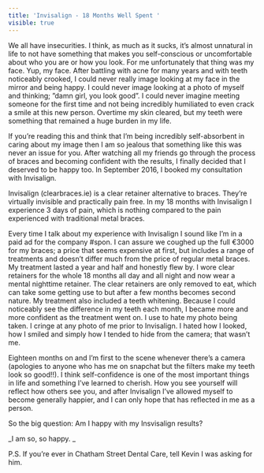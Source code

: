 ```yaml
---
title: 'Invisalign - 18 Months Well Spent '
visible: true
---
```


We all have insecurities. I think, as much as it sucks, it’s almost unnatural in life to not have something that makes you self-conscious or uncomfortable about who you are or how you look. For me unfortunately that thing was my face. Yup, my face. After battling with acne for many years and with teeth noticeably crooked, I could never really image looking at my face in the mirror and being happy. I could never image looking at a photo of myself and thinking; ”damn girl, you look
good”. I could never imagine meeting someone for the first time and not being incredibly humiliated to even crack a smile at this new person. Overtime my skin cleared, but my teeth were something that remained a huge burden in my life. 

If you’re reading this and think that I’m being incredibly self-absorbent in caring about my image then I am so jealous that something like this was never an issue for you. After watching all my friends go through the process of braces and becoming confident with the results, I finally decided that I deserved to be happy too.  In September 2016, I booked my consultation with Invisalign. 

Invisalign (clearbraces.ie) is a clear retainer alternative to braces. They’re virtually invisible and practically pain free. In my 18 months with Invisalign I experience 3 days of pain, which is nothing compared to the pain experienced with traditional metal braces. 

Every time I talk about my experience with Invisalign I sound like I’m in a paid ad for the company #spon. I can assure we coughed up the full €3000 for my braces; a price that seems expensive at first, but includes a range of treatments and doesn’t differ much from the price of regular metal braces. My treatment lasted a year and half and honestly flew by. I wore clear retainers for the whole 18 months all day and all night and now wear a mental nighttime retainer. The clear retainers
are only removed to eat, which can take some getting use to but after a few months becomes second nature. My treatment also included a teeth whitening.
Because I could noticeably see the difference in my teeth each month, I became more and more confident as the treatment went on. I use to hate my photo being taken. I cringe at any photo of me prior to Invisalign. I hated how I looked, how I smiled and simply how I tended to hide from the camera; that wasn’t me. 

Eighteen months on and I’m first to the scene whenever there’s a camera (apologies to anyone who has me on snapchat but the filters make my teeth look so good!!). I think self-confidence is one of the most important things in life and something I’ve learned to cherish. How you see yourself will reflect how others see you, and after Invisalign I’ve allowed myself to become generally happier, and I can only hope that has reflected in me as a person. 

So the big question:
Am I happy with my Insvisalign results? 

_I am so, so happy. _

P.S. If you’re ever in Chatham Street Dental Care, tell Kevin I was asking for him. 

